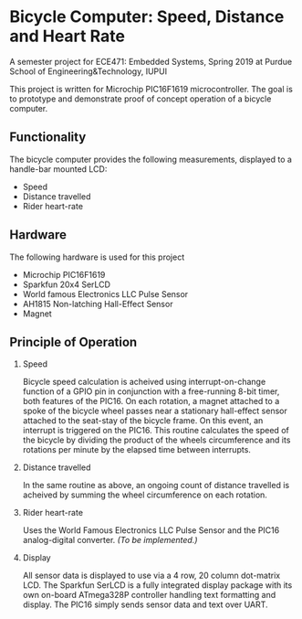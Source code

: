 # Bicycle Computer: Speed, Distance and Heart Rate     

A semester project for ECE471: Embedded Systems, Spring 2019 at Purdue School of Engineering&Technology, IUPUI  

This project is written for Microchip PIC16F1619 microcontroller. The goal is to prototype and 
demonstrate proof of concept operation of a bicycle computer.

Functionality
------
The bicycle computer provides the following measurements, displayed to a handle-bar mounted 
LCD:

- Speed
- Distance travelled
- Rider heart-rate

Hardware
------
The following hardware is used for this project

- Microchip PIC16F1619
- Sparkfun 20x4 SerLCD
- World famous Electronics LLC Pulse Sensor
- AH1815 Non-latching Hall-Effect Sensor
- Magnet

Principle of Operation
------
1. Speed

   Bicycle speed calculation is acheived using interrupt-on-change function of a GPIO pin in 
   conjunction with a free-running 8-bit timer, both features of the PIC16. On each rotation, a 
   magnet attached to a spoke of the bicycle wheel passes near a stationary hall-effect sensor 
   attached to the seat-stay of the bicycle frame. On this event, an interrupt is triggered on 
   the PIC16. This routine calculates the speed of the bicycle by dividing the product of the 
   wheels circumference and its rotations per minute by the elapsed time between interrupts.

2. Distance travelled

   In the same routine as above, an ongoing count of distance travelled is acheived by summing 
   the wheel circumference on each rotation.

3. Rider heart-rate 

   Uses the World Famous Electronics LLC Pulse Sensor and the PIC16 analog-digital converter. 
   *(To be implemented.)*

4. Display

   All sensor data is displayed to use via a 4 row, 20 column dot-matrix LCD. The Sparkfun SerLCD 
   is a fully integrated display package with its own on-board ATmega328P controller handling 
   text formatting and display. The PIC16 simply sends sensor data and text over UART.


